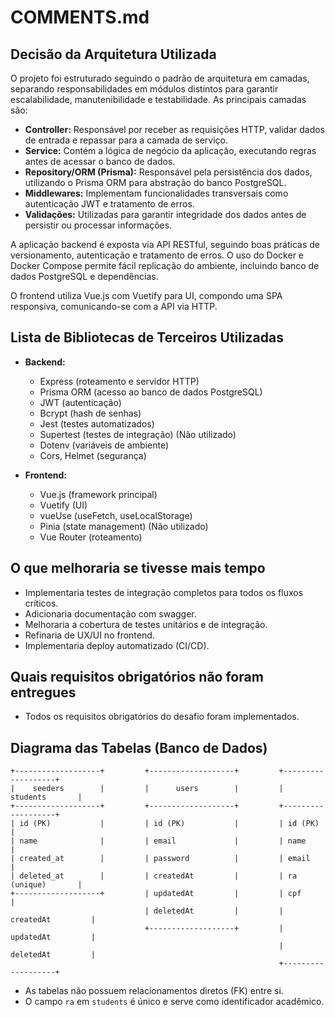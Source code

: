 # COMMENTS.md

## Decisão da Arquitetura Utilizada

O projeto foi estruturado seguindo o padrão de arquitetura em camadas, separando responsabilidades em módulos distintos para garantir escalabilidade, manutenibilidade e testabilidade. As principais camadas são:

- **Controller:** Responsável por receber as requisições HTTP, validar dados de entrada e repassar para a camada de serviço.
- **Service:** Contém a lógica de negócio da aplicação, executando regras antes de acessar o banco de dados.
- **Repository/ORM (Prisma):** Responsável pela persistência dos dados, utilizando o Prisma ORM para abstração do banco PostgreSQL.
- **Middlewares:** Implementam funcionalidades transversais como autenticação JWT e tratamento de erros.
- **Validações:** Utilizadas para garantir integridade dos dados antes de persistir ou processar informações.

A aplicação backend é exposta via API RESTful, seguindo boas práticas de versionamento, autenticação e tratamento de erros. O uso do Docker e Docker Compose permite fácil replicação do ambiente, incluindo banco de dados PostgreSQL e dependências.

O frontend utiliza Vue.js com Vuetify para UI, compondo uma SPA responsiva, comunicando-se com a API via HTTP.

## Lista de Bibliotecas de Terceiros Utilizadas

- **Backend:**
  - Express (roteamento e servidor HTTP)
  - Prisma ORM (acesso ao banco de dados PostgreSQL)
  - JWT (autenticação)
  - Bcrypt (hash de senhas)
  - Jest (testes automatizados)
  - Supertest (testes de integração) (Não utilizado)
  - Dotenv (variáveis de ambiente)
  - Cors, Helmet (segurança)

- **Frontend:**
  - Vue.js (framework principal)
  - Vuetify (UI)
  - vueUse (useFetch, useLocalStorage)
  - Pinia (state management) (Não utilizado)
  - Vue Router (roteamento)

## O que melhoraria se tivesse mais tempo

- Implementaria testes de integração completos para todos os fluxos críticos.
- Adicionaria documentação com swagger.
- Melhoraria a cobertura de testes unitários e de integração.
- Refinaria de UX/UI no frontend.
- Implementaria deploy automatizado (CI/CD).


## Quais requisitos obrigatórios não foram entregues
- Todos os requisitos obrigatórios do desafio foram implementados.

## Diagrama das Tabelas (Banco de Dados)

```text
+-------------------+         +-------------------+         +-------------------+
|    seeders        |         |      users        |         |    students       |
+-------------------+         +-------------------+         +-------------------+
| id (PK)           |         | id (PK)           |         | id (PK)           |
| name              |         | email             |         | name              |
| created_at        |         | password          |         | email             |
| deleted_at        |         | createdAt         |         | ra (unique)       |
+-------------------+         | updatedAt         |         | cpf               |
                              | deletedAt         |         | createdAt         |
                              +-------------------+         | updatedAt         |
                                                            | deletedAt         |
                                                            +-------------------+
```

- As tabelas não possuem relacionamentos diretos (FK) entre si.
- O campo `ra` em `students` é único e serve como identificador acadêmico.


